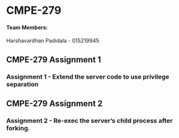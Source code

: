 # CMPE-279

#### Team Members:

Harshavardhan Padidala - 015219945


## CMPE-279 Assignment 1
### Assignment 1 - Extend the server code to use privilege separation

## CMPE-279 Assignment 2
### Assignment 2 - Re-exec the server’s child process after forking.